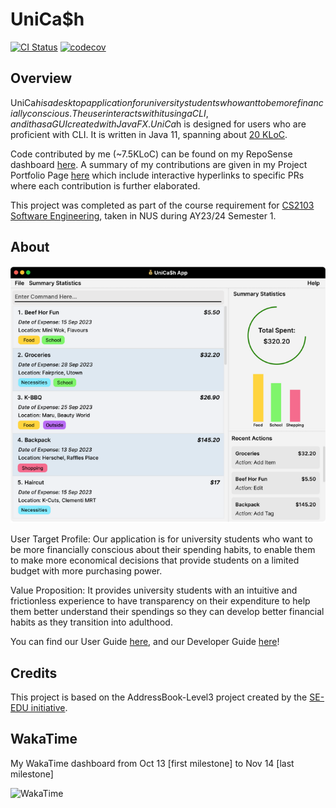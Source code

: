 # UniCa$h

[![CI Status](https://github.com/se-edu/addressbook-level3/workflows/Java%20CI/badge.svg)](https://github.com/se-edu/addressbook-level3/actions)
[![codecov](https://codecov.io/gh/AY2324S1-CS2103-T16-3/tp/graph/badge.svg?token=LPKS424C1Y)](https://codecov.io/gh/AY2324S1-CS2103-T16-3/tp)

## Overview
UniCa$h is a desktop application for university students who want to be more financially conscious. The user interacts with it using a CLI, and it has a GUI created with JavaFX.
UniCa$h is designed for users who are proficient with CLI. It is written in Java 11, spanning about [20 KLoC](https://nus-cs2103-ay2324s1.github.io/tp-dashboard/?search=T16-3&sort=groupTitle&sortWithin=title&timeframe=commit&mergegroup=AY2324S1-CS2103-T16-3%2Ftp%5Bmaster%5D&groupSelect=groupByRepos&breakdown=true&checkedFileTypes=docs~functional-code~test-code&since=2023-09-22&isTabOnMergedGroup=true&tabOpen=true&tabType=authorship&tabAuthor=elhy1999&tabRepo=AY2324S1-CS2103-T16-3%2Ftp%5Bmaster%5D&authorshipIsMergeGroup=true&authorshipFileTypes=docs~functional-code~test-code&authorshipIsBinaryFileTypeChecked=false&authorshipIsIgnoredFilesChecked=false).

Code contributed by me (~7.5KLoC) can be found on my RepoSense dashboard [here](https://nus-cs2103-ay2324s1.github.io/tp-dashboard/?search=T16-3&sort=groupTitle&sortWithin=title&timeframe=commit&mergegroup=&groupSelect=groupByRepos&breakdown=true&checkedFileTypes=docs~functional-code~test-code&since=2023-09-22&tabOpen=true&tabType=authorship&tabAuthor=sp4ce-cowboy&tabRepo=AY2324S1-CS2103-T16-3%2Ftp%5Bmaster%5D&authorshipIsMergeGroup=false&authorshipFileTypes=docs~functional-code~test-code&authorshipIsBinaryFileTypeChecked=false&authorshipIsIgnoredFilesChecked=false). A summary of my contributions are given in my Project Portfolio Page [here](https://sp4ce-cowboy.github.io/tp/team/sp4ce-cowboy.html) which include interactive hyperlinks to specific PRs where each contribution is further elaborated.

This project was completed as part of the course requirement for [CS2103 Software Engineering](https://nusmods.com/courses/CS2103/software-engineering), taken in NUS 
during AY23/24 Semester 1.

## About
![Ui](docs/images/Ui.png)

User Target Profile: Our application is for university students who want to be more financially conscious about their
spending habits, to enable them to make more economical decisions that provide students on a limited budget with more
purchasing power.

Value Proposition: It provides university students with an intuitive and frictionless experience to have transparency on
their expenditure to help them better understand their spendings so they can develop better financial habits as they
transition into adulthood.

You can find our User Guide [here](https://ay2324s1-cs2103-t16-3.github.io/tp/UserGuide.html), and our Developer Guide [here](https://ay2324s1-cs2103-t16-3.github.io/tp/DeveloperGuide.html)!

## Credits

This project is based on the AddressBook-Level3 project created by the [SE-EDU initiative](https://se-education.org).

## WakaTime

My WakaTime dashboard from Oct 13 [first milestone] to Nov 14 [last milestone]

![WakaTime](https://github.com/sp4ce-cowboy/tp/assets/19762596/ac10d9e4-196a-458d-b287-09c5a4dec3e4)

